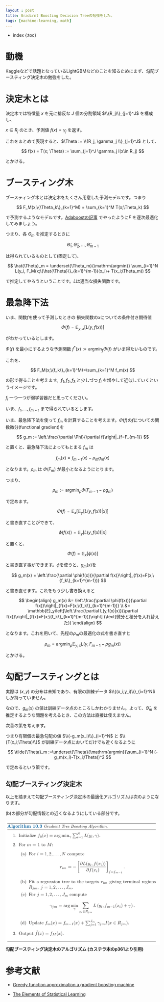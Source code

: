 ```yaml
---
layout : post
title: Gradirnt Boosting Decision Treeの勉強をした。
tags: [machine-learning, math]
---
```


* index
{:toc}

# 動機

Kaggleなどで話題となっているLightGBMなどのことを知るためにまず、勾配ブースティング決定木の勉強をした。

$$
\DeclareMathOperator{\mathrm{argmin}}{arg\,min}
$$

# 決定木とは

決定木では特徴量 $x$ を元に排反な $J$ 個の分割領域 $\\{R_j\\}_{j=1}^J$ を構成し、

$x \in R_j$ のとき、予測値 $f(x)=\gamma_j$ を返す。

これをまとめて表現すると、$\Theta := \\{R_j, \gamma_j \\}_{j=1}^J$ として、

$$
f(x) = T(x; \Theta) := \sum_{j=1}^J \gamma_j I(x\in R_j)
$$

とかける。

# ブースティング木

ブースティング木とは決定木をたくさん用意した予測モデルです。つまり

$$
F_M(x;\{\Theta_k\}_{k=1}^M) = \sum_{k=1}^M T(x;\Theta_k)
$$

で予測するようなモデルです。[Adaboostの記事](https://maea2.github.io/adaboost) でやったように$F$ を逐次最適化してみましょう。

つまり、各 $\Theta_m$ を推定するときに

$$
\hat{\Theta}_1,\hat{\Theta}_2,\dots,\hat{\Theta}_{m-1}
$$

は得られているものとして(固定して)、

$$
\hat{\Theta}_m = \underset{\Theta_m}{\mathrm{argmin}} \sum_{i=1}^N L(y_i, F_M(x;\{\hat{\Theta}\}_{k=1}^{m-1})(x_i)+ T(x_i;\Theta_m))
$$

で推定してやろうということです。$L$は適当な損失関数です。

# 最急降下法

いま、関数$f$を使って予測したときの 損失関数の$x$についての条件付き期待値

$$
\Phi(f) = \mathbb{E}_{y,x} \left[L(y, f(x))\right]
$$

がわかっているとします。

$\Phi(f)$ を最小にするような予測関数 $f^\ast(x):=\mathrm{argmin}_f \Phi(f)$ がいま得たいものです。


これを、

$$
F_M(x;\{f_k\}_{k=1}^M)=\sum_{k=1}^M f_m(x)
$$

の形で得ることを考えます。$f_1, f_2, f_3$ と少しづつ $f_i$ を増やして近似していくというイメージです。

 $f_i$ 一つ一つが弱学習器だと思ってください。

いま、$f_1,\ldots,f_{m-1}$ まで得られているとします。

いま、最急降下法を使って $f_m$ を計算することを考えます。$\Phi(f)$の$f$についての関数微分(functional gradient)を

$$
g_m := \left.\frac{\partial \Phi}{\partial f}\right|_{f=F_{m-1}}
$$

と置くと、最急降下法によってもとまる $f_m$ は

$$
f_m(x) = f_{m-1}(x) - \rho_m g_m(x)
$$

となります。$\rho_m$ は $\Phi(F_{m})$ が最小となるようにとります。

つまり、

$$
\rho_m :=\mathrm{argmin}_{\rho}\Phi(F_{m-1}-\rho g_m)
$$

で定めます。

$$
\Phi(f) = \mathbb{E}_x[\mathbb{E}_y[L(y,f(x))|x]]
$$

と書き直すことができて、

$$
\phi(f(x))=\mathbb{E}_y[L(y,f(x))|x]
$$

と置くと、

$$
\Phi(f) = \mathbb{E}_x[\phi(x)]
$$

と書き直す事ができます。$\phi$を使うと、$g_m(x)$を

$$
g_m(x) = \left.\frac{\partial \phi(f(x))}{\partial f(x)}\right|_{f(x)=F(x;\{f_k\}_{k=1}^{m-1})}
$$

と書き直せます。これをもう少し書き換えると

$$
\begin{align}
g_m(x) &= \left.\frac{\partial \phi(f(x))}{\partial f(x)}\right|_{f(x)=F(x;\{f_k\}_{k=1}^{m-1})} \\
&= \mathbb{E}_y\left[\left.\frac{\partial L(y,f(x)|x)}{\partial f(x)}\right|_{f(x)=F(x;\{f_k\}_{k=1}^{m-1})}\right] (\text{微分と積分を入れ替えた})
\end{align}
$$


となります。これを用いて、先程の$\rho_m$の最適化の式を書き直すと

$$
\rho_m = \mathrm{argmin}_{\rho}\mathbb{E}_{y,x}L(y, F_{m-1}-\rho g_m(x))
$$

とかける。

# 勾配ブースティングとは

実際は $(x,y)$ の分布は未知であり、有限の訓練データ $\\{(x_i,y_i)\\}_{i=1}^N$ しか持っていません。


なので、$g_m(x)$ の値は訓練データ点のところしかわかりません。よって、$\hat{\Theta}_m$ を推定するような問題を考えるとき、この方法は直接は使えません。

次善の策を考えます。

つまり有限個の最急勾配の値 $\\{-g_m(x_i)\\}_{i=1}^N$ と $\\{T(x_i;\Theta)\\}$ が訓練データ点においてだけでも近くなるように


$$
\tilde{\Theta}_m :=\underset{\Theta}{\mathrm{argmin}}\sum_{i=1}^N (-g_m(x_i)-T(x_i;\Theta))^2
$$

で定めるという策です。

## 勾配ブースティング決定木

以上を踏まえて勾配ブースティング決定木の最適化アルゴリズムは次のようになります。

(b)の部分が勾配情報との近くなるようにしている部分です。

![](/images/gbdt.png)
**勾配ブースティング決定木のアルゴリズム (カステラ本のp361より引用)**

# 参考文献

- [Greedy function approximation a gradient boosting machine](https://statweb.stanford.edu/~jhf/ftp/trebst.pdf)

- [The Elements of
Statistical Learning](http://web.stanford.edu/~hastie/ElemStatLearn/)

